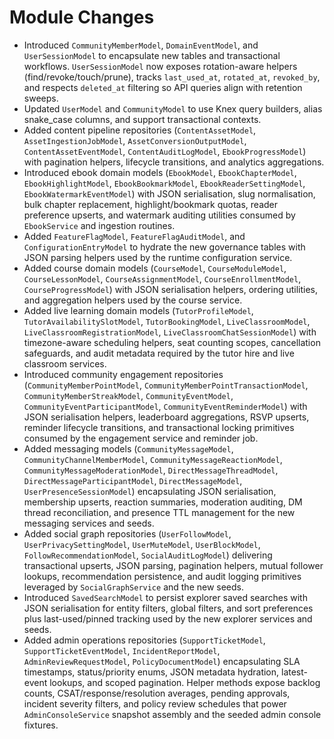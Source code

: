 # Module Changes

- Introduced `CommunityMemberModel`, `DomainEventModel`, and `UserSessionModel` to encapsulate new tables and transactional workflows. `UserSessionModel` now exposes rotation-aware helpers (find/revoke/touch/prune), tracks `last_used_at`, `rotated_at`, `revoked_by`, and respects `deleted_at` filtering so API queries align with retention sweeps.
- Updated `UserModel` and `CommunityModel` to use Knex query builders, alias snake_case columns, and support transactional contexts.
- Added content pipeline repositories (`ContentAssetModel`, `AssetIngestionJobModel`, `AssetConversionOutputModel`, `ContentAssetEventModel`, `ContentAuditLogModel`, `EbookProgressModel`) with pagination helpers, lifecycle transitions, and analytics aggregations.
- Introduced ebook domain models (`EbookModel`, `EbookChapterModel`, `EbookHighlightModel`, `EbookBookmarkModel`, `EbookReaderSettingModel`, `EbookWatermarkEventModel`) with JSON serialisation, slug normalisation, bulk chapter replacement, highlight/bookmark quotas, reader preference upserts, and watermark auditing utilities consumed by `EbookService` and ingestion routines.
- Added `FeatureFlagModel`, `FeatureFlagAuditModel`, and `ConfigurationEntryModel` to hydrate the new governance tables with JSON parsing helpers used by the runtime configuration service.
- Added course domain models (`CourseModel`, `CourseModuleModel`, `CourseLessonModel`, `CourseAssignmentModel`, `CourseEnrollmentModel`, `CourseProgressModel`) with JSON serialisation helpers, ordering utilities, and aggregation helpers used by the course service.
- Added live learning domain models (`TutorProfileModel`, `TutorAvailabilitySlotModel`, `TutorBookingModel`, `LiveClassroomModel`, `LiveClassroomRegistrationModel`, `LiveClassroomChatSessionModel`) with timezone-aware scheduling helpers, seat counting scopes, cancellation safeguards, and audit metadata required by the tutor hire and live classroom services.
- Introduced community engagement repositories (`CommunityMemberPointModel`, `CommunityMemberPointTransactionModel`, `CommunityMemberStreakModel`, `CommunityEventModel`, `CommunityEventParticipantModel`, `CommunityEventReminderModel`) with JSON serialisation helpers, leaderboard aggregations, RSVP upserts, reminder lifecycle transitions, and transactional locking primitives consumed by the engagement service and reminder job.
- Added messaging models (`CommunityMessageModel`, `CommunityChannelMemberModel`, `CommunityMessageReactionModel`, `CommunityMessageModerationModel`, `DirectMessageThreadModel`, `DirectMessageParticipantModel`, `DirectMessageModel`, `UserPresenceSessionModel`) encapsulating JSON serialisation, membership upserts, reaction summaries, moderation auditing, DM thread reconciliation, and presence TTL management for the new messaging services and seeds.
- Added social graph repositories (`UserFollowModel`, `UserPrivacySettingModel`, `UserMuteModel`, `UserBlockModel`, `FollowRecommendationModel`, `SocialAuditLogModel`) delivering transactional upserts, JSON parsing, pagination helpers, mutual follower lookups, recommendation persistence, and audit logging primitives leveraged by `SocialGraphService` and the new seeds.
- Introduced `SavedSearchModel` to persist explorer saved searches with JSON serialisation for entity filters, global filters, and sort preferences plus last-used/pinned tracking used by the new explorer services and seeds.
- Added admin operations repositories (`SupportTicketModel`, `SupportTicketEventModel`, `IncidentReportModel`, `AdminReviewRequestModel`, `PolicyDocumentModel`) encapsulating SLA timestamps, status/priority enums, JSON metadata hydration, latest-event lookups, and scoped pagination. Helper methods expose backlog counts, CSAT/response/resolution averages, pending approvals, incident severity filters, and policy review schedules that power `AdminConsoleService` snapshot assembly and the seeded admin console fixtures.
